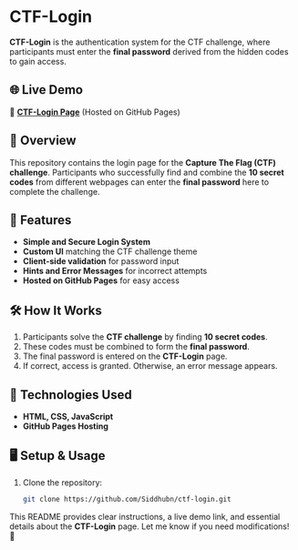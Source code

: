 # CTF-Login

**CTF-Login** is the authentication system for the CTF challenge, where participants must enter the **final password** derived from the hidden codes to gain access.

## 🌐 Live Demo

🔗 **[CTF-Login Page](https://siddhubn.github.io/CTF-Login/)** (Hosted on GitHub Pages)

## 📌 Overview

This repository contains the login page for the **Capture The Flag (CTF) challenge**. Participants who successfully find and combine the **10 secret codes** from different webpages can enter the **final password** here to complete the challenge.

## 🚀 Features

- **Simple and Secure Login System**  
- **Custom UI** matching the CTF challenge theme  
- **Client-side validation** for password input  
- **Hints and Error Messages** for incorrect attempts  
- **Hosted on GitHub Pages** for easy access  

## 🛠️ How It Works

1. Participants solve the **CTF challenge** by finding **10 secret codes**.  
2. These codes must be combined to form the **final password**.  
3. The final password is entered on the **CTF-Login** page.  
4. If correct, access is granted. Otherwise, an error message appears.  

## 🔧 Technologies Used

- **HTML, CSS, JavaScript**  
- **GitHub Pages Hosting**  

## 🖥️ Setup & Usage

1. Clone the repository:  
   ```bash
   git clone https://github.com/Siddhubn/ctf-login.git


This README provides clear instructions, a live demo link, and essential details about the **CTF-Login** page. Let me know if you need modifications! 🚀
